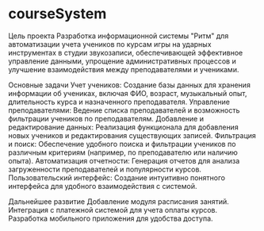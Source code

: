 # courseSystem
Цель проекта
Разработка информационной системы "Ритм" для автоматизации учета учеников по курсам игры на ударных инструментах в студии звукозаписи, обеспечивающей эффективное управление данными, упрощение административных процессов и улучшение взаимодействия между преподавателями и учениками.

Основные задачи
Учет учеников: Создание базы данных для хранения информации об учениках, включая ФИО, возраст, музыкальный опыт, длительность курса и назначенного преподавателя.
Управление преподавателями: Ведение списка преподавателей и возможность фильтрации учеников по преподавателям.
Добавление и редактирование данных: Реализация функционала для добавления новых учеников и редактирования существующих записей.
Фильтрация и поиск: Обеспечение удобного поиска и фильтрации учеников по различным критериям (например, по преподавателю или наличию опыта).
Автоматизация отчетности: Генерация отчетов для анализа загруженности преподавателей и популярности курсов.
Пользовательский интерфейс: Создание интуитивно понятного интерфейса для удобного взаимодействия с системой.

Дальнейшее развитие
Добавление модуля расписания занятий.
Интеграция с платежной системой для учета оплаты курсов.
Разработка мобильного приложения для удобства доступа.

